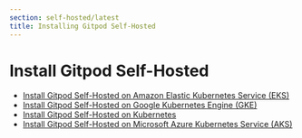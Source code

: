 ```yaml
---
section: self-hosted/latest
title: Installing Gitpod Self-Hosted
---
```


<script context="module">
  export const prerender = true;
</script>

# Install Gitpod Self-Hosted

- [Install Gitpod Self-Hosted on Amazon Elastic Kubernetes Service (EKS)](./installation/on-amazon-eks)
- [Install Gitpod Self-Hosted on Google Kubernetes Engine (GKE)](./installation/on-gke)
- [Install Gitpod Self-Hosted on Kubernetes](./installation/on-kubernetes)
- [Install Gitpod Self-Hosted on Microsoft Azure Kubernetes Service (AKS)](./installation/on-microsoft-aks)
